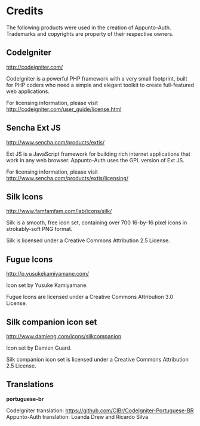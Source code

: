 # Credits

The following products were used in the creation of Appunto-Auth. Trademarks and copyrights are property of their respective owners.

## CodeIgniter
http://codeigniter.com/

CodeIgniter is a powerful PHP framework with a very small footprint, built for PHP coders who need a simple and elegant toolkit to 
create full-featured web applications.</p>

For licensing information, please visit http://codeigniter.com/user_guide/license.html 

## Sencha Ext JS
http://www.sencha.com/products/extjs/

Ext JS is a JavaScript framework for building rich internet applications that work in any web browser.
Appunto-Auth uses the GPL version of Ext JS.  

For licensing information, please visit http://www.sencha.com/products/extjs/licensing/

## Silk Icons
http://www.famfamfam.com/lab/icons/silk/

Silk is a smooth, free icon set, containing over 700 16-by-16 pixel icons in strokably-soft PNG format. 

Silk is licensed under a Creative Commons Attribution 2.5 License. 

## Fugue Icons
http://p.yusukekamiyamane.com/

Icon set by Yusuke Kamiyamane.

Fugue Icons are licensed under a Creative Commons Attribution 3.0 License. 

## Silk companion icon set
http://www.damieng.com/icons/silkcompanion

Icon set by Damien Guard.

Silk companion icon set is licensed under a Creative Commons Attribution 2.5 License. 

## Translations

__portuguese-br__

CodeIgniter translation: https://github.com/CIBr/CodeIgniter-Portuguese-BR
Appunto-Auth translation: Loanda Drew and Ricardo Silva

